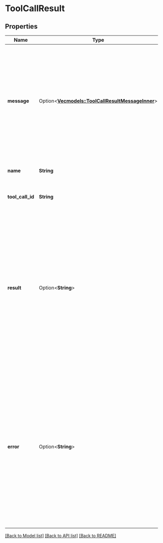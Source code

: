 # ToolCallResult

## Properties

Name | Type | Description | Notes
------------ | ------------- | ------------- | -------------
**message** | Option<[**Vec<models::ToolCallResultMessageInner>**](ToolCallResult_message_inner.md)> | This is the message that will be spoken to the user.  If this is not returned, assistant will speak: 1. a `request-complete` or `request-failed` message from `tool.messages`, if it exists 2. a response generated by the model, if not | [optional]
**name** | **String** | This is the name of the function the model called. | 
**tool_call_id** | **String** | This is the unique identifier for the tool call. | 
**result** | Option<**String**> | This is the result if the tool call was successful. This is added to the conversation history.  Further, if this is returned, assistant will speak: 1. the `message`, if it exists and is of type `request-complete` 2. a `request-complete` message from `tool.messages`, if it exists 3. a response generated by the model, if neither exist | [optional]
**error** | Option<**String**> | This is the error if the tool call was not successful. This is added to the conversation history.  Further, if this is returned, assistant will speak: 1. the `message`, if it exists and is of type `request-failed` 2. a `request-failed` message from `tool.messages`, if it exists 3. a response generated by the model, if neither exist | [optional]

[[Back to Model list]](../README.md#documentation-for-models) [[Back to API list]](../README.md#documentation-for-api-endpoints) [[Back to README]](../README.md)


